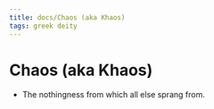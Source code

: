 ```yaml
---
title: docs/Chaos (aka Khaos)
tags: greek deity
---
```


# Chaos (aka Khaos) 
- The nothingness from which all else sprang from.